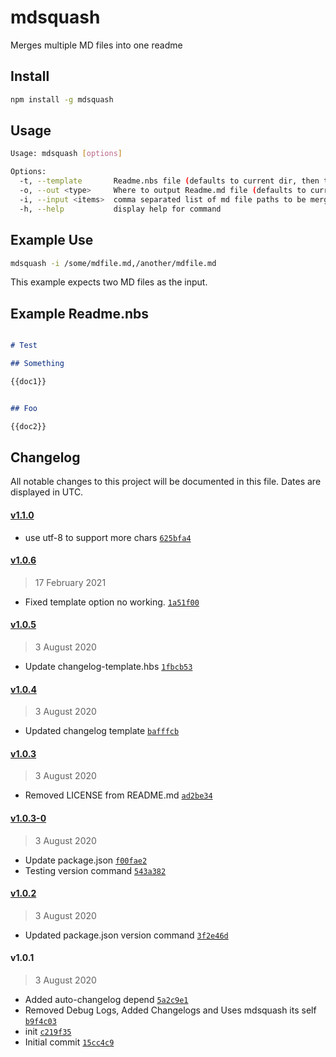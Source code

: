 # mdsquash

Merges multiple MD files into one readme

## Install
```sh
npm install -g mdsquash
```

## Usage

```sh
Usage: mdsquash [options]

Options:
  -t, --template       Readme.nbs file (defaults to current dir, then to no template)
  -o, --out <type>     Where to output Readme.md file (defaults to current dir/README.md) (default: "README.md")
  -i, --input <items>  comma separated list of md file paths to be merged in order
  -h, --help           display help for command

```

## Example Use

```sh
mdsquash -i /some/mdfile.md,/another/mdfile.md
```

This example expects two MD files as the input.
## Example Readme.nbs

```md

# Test

## Something

{{doc1}}


## Foo

{{doc2}}

```


## Changelog

All notable changes to this project will be documented in this file. Dates are displayed in UTC.

#### [v1.1.0](https://github.com/Phara0h/mdsquash/compare/v1.0.6...v1.1.0)

- use utf-8 to support more chars [`625bfa4`](https://github.com/Phara0h/mdsquash/commit/625bfa4f7c0d51a7985b7086c800f3d8e8dd8ed6)

#### [v1.0.6](https://github.com/Phara0h/mdsquash/compare/v1.0.5...v1.0.6)

> 17 February 2021

- Fixed template option no working. [`1a51f00`](https://github.com/Phara0h/mdsquash/commit/1a51f0076cdad4d4af6c4aba24eaf186d1c22963)

#### [v1.0.5](https://github.com/Phara0h/mdsquash/compare/v1.0.4...v1.0.5)

> 3 August 2020

- Update changelog-template.hbs [`1fbcb53`](https://github.com/Phara0h/mdsquash/commit/1fbcb536d08eba3d6a7417cdd85c73de002e55ca)

#### [v1.0.4](https://github.com/Phara0h/mdsquash/compare/v1.0.3...v1.0.4)

> 3 August 2020

- Updated changelog template [`bafffcb`](https://github.com/Phara0h/mdsquash/commit/bafffcbdc9bd364e0dc3e2c6957e918c72ceaa6c)

#### [v1.0.3](https://github.com/Phara0h/mdsquash/compare/v1.0.3-0...v1.0.3)

> 3 August 2020

- Removed LICENSE from README.md [`ad2be34`](https://github.com/Phara0h/mdsquash/commit/ad2be34a39ce3eaabfc470378d63ccc4ac833b6b)

#### [v1.0.3-0](https://github.com/Phara0h/mdsquash/compare/v1.0.2...v1.0.3-0)

> 3 August 2020

- Update package.json [`f00fae2`](https://github.com/Phara0h/mdsquash/commit/f00fae2af4df5262c57159e28eb300f9e5f62cd9)
- Testing version command [`543a382`](https://github.com/Phara0h/mdsquash/commit/543a382ce80f9f383c551d70581f4fd6da28855c)

#### [v1.0.2](https://github.com/Phara0h/mdsquash/compare/v1.0.1...v1.0.2)

> 3 August 2020

- Updated package.json version command [`3f2e46d`](https://github.com/Phara0h/mdsquash/commit/3f2e46dd3c3afbb4ef38a3148f116679b1c26463)

#### v1.0.1

> 3 August 2020

- Added auto-changelog depend [`5a2c9e1`](https://github.com/Phara0h/mdsquash/commit/5a2c9e1c1587a738dc499c0a26f3f5518a867771)
- Removed Debug Logs, Added Changelogs and Uses mdsquash its self [`b9f4c03`](https://github.com/Phara0h/mdsquash/commit/b9f4c0329914414afca7bfae770574776e0e6f4a)
- init [`c219f35`](https://github.com/Phara0h/mdsquash/commit/c219f359295e72df9766d6896722845abdd88e13)
- Initial commit [`15cc4c9`](https://github.com/Phara0h/mdsquash/commit/15cc4c9eb5017eb5d79dd89b2ef113673d271ff7)

